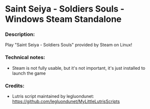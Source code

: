 # Saint Seiya - Soldiers Souls - Windows Steam Standalone
### Description:
Play "Saint Seiya - Soldiers Souls" provided by Steam on Linux!
### Technical notes:
- Steam is not fully usable, but it's not important, it's just installed to launch the game
### Credits:
- Lutris script maintained by legluondunet: https://github.com/legluondunet/MyLittleLutrisScripts

